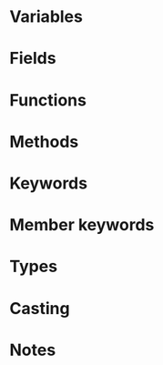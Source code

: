 # Variables

# Fields

# Functions

# Methods

# Keywords

# Member keywords

# Types

# Casting

# Notes